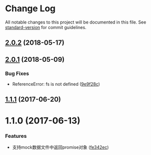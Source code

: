 # Change Log

All notable changes to this project will be documented in this file. See [standard-version](https://github.com/conventional-changelog/standard-version) for commit guidelines.

<a name="2.0.2"></a>
## [2.0.2](https://github.com/packingjs/packing-template-handlebars/compare/v2.0.1...v2.0.2) (2018-05-17)



<a name="2.0.1"></a>
## [2.0.1](https://github.com/packingjs/packing-template-handlebars/compare/v1.1.1...v2.0.1) (2018-05-09)


### Bug Fixes

* ReferenceError: fs is not defined ([9e9f28c](https://github.com/packingjs/packing-template-handlebars/commit/9e9f28c))



<a name="1.1.1"></a>
## [1.1.1](https://github.com/packingjs/packing-template-handlebars/compare/v1.1.0...v1.1.1) (2017-06-20)



<a name="1.1.0"></a>
# 1.1.0 (2017-06-13)


### Features

* 支持mock数据文件中返回promise对象 ([fe342ec](https://github.com/packingjs/packing-template-handlebars/commit/fe342ec))

